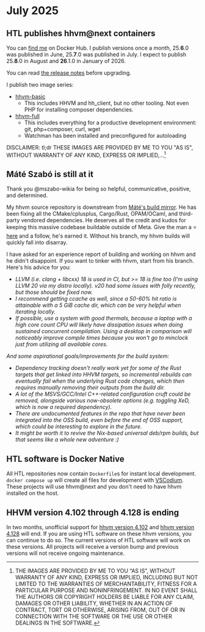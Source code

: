# July 2025

## HTL publishes hhvm@next containers

You can [find me](https://hub.docker.com/u/hersheltheodorelayton) on Docker Hub.
I publish versions once a month, 25.**6**.0 was published in June, 25.**7**.0 was published in July.
I expect to publish 25.**8**.0 in August and **26**.1.0 in January of 2026.

You can read [the release notes](https://hershel-theodore-layton.github.io/hhvm-docs/releases/) before upgrading.

I publish two image series:
 - [hhvm-basic](https://hub.docker.com/r/hersheltheodorelayton/hhvm-basic)
   - This includes HHVM and hh_client, but no other tooling. Not even PHP for installing composer dependencies.
 - [hhvm-full](https://hub.docker.com/r/hersheltheodorelayton/hhvm-full)
   - This includes everything for a productive development environment: git, php+composer, curl, wget
   - Watchman has been installed and preconfigured for autoloading

DISCLAIMER: tl;dr THESE IMAGES ARE PROVIDED BY ME TO YOU "AS IS", WITHOUT WARRANTY OF ANY KIND, EXPRESS OR IMPLIED,...[^1]

## Máté Szabó is still at it

Thank you @mszabo-wikia for being so helpful, communicative, positive, and determined.

My hhvm source repository is downstream from [Máté's build mirror](https://github.com/mszabo-wikia/hhvm/tree/fix-oss-build-mirror).
He has been fixing all the CMake/cplusplus, Cargo/Rust, OPAM/OCaml, and third-party vendored dependencies.
He deserves all the credit and kudos for keeping this massive codebase buildable outside of Meta.
Give the man a ⭐ [here](https://github.com/mszabo-wikia/hhvm/tree/fix-oss-build-mirror) and a follow,
he's earned it. Without his branch, my hhvm builds will quickly fall into disarray.

I have asked for an experience report of building and working on hhvm and he didn't disappoint.
If you want to tinker with hhvm, start from his branch. Here's his advice for you:

 - _LLVM (i.e. clang + libcxx) 18 is used in CI, but >= 18 is fine too (I'm using LLVM 20 via my distro locally). v20 had some issues with folly recently, but those should be fixed now._
 - _I recommend getting ccache as well, since a 50-60% hit ratio is attainable with a 5 GiB cache dir, which can be very helpful when iterating locally._
 - _If possible, use a system with good thermals, because a laptop with a high core count CPU will likely have dissipation issues when doing sustained concurrent compilation. Using a desktop in comparison will noticeably improve compile times because you won't go to minclock just from utilizing all available cores._

_And some aspirational goals/improvements for the build system:_
 - _Dependency tracking doesn't really work yet for some of the Rust targets that get linked into HHVM targets, so incremental rebuilds can eventually fail when the underlying Rust code changes, which then requires manually removing their outputs from the build dir._
 - _A lot of the MSVS/GCC/Intel C++-related configuration cruft could be removed, alongside various now-obsolete options (e.g. toggling XeD, which is now a required dependency)._
 - _There are undocumented features in the repo that have never been integrated into the OSS build, even before the end of OSS support, which could be interesting to explore in the future._
 - _It might be worth it to revive the Nix-based universal deb/rpm builds, but that seems like a whole new adventure :)_

## HTL software is Docker Native

All HTL repositories now contain `Dockerfile`s for instant local development.
`docker compose up` will create all files for development with [VSCodium](https://vscodium.com/).
These projects will use hhvm@next and you don't need to have hhvm installed on the host.

## HHVM version 4.102 through 4.128 is ending

In two months, unofficial support for [hhvm version 4.102](https://hhvm.com/blog/2021/03/23/hhvm-4.102.html) and [hhvm version 4.128](https://hhvm.com/blog/2021/09/21/hhvm-4.128.html) will end.
If you are using HTL software on these hhvm versions, you can continue to do so.
The current versions of HTL software will work on these versions. All projects will
receive a version bump and previous versions will not receive ongoing maintenance.

[^1]: THE IMAGES ARE PROVIDED BY ME TO YOU “AS IS”, WITHOUT WARRANTY OF ANY KIND, EXPRESS OR IMPLIED, INCLUDING BUT NOT LIMITED TO THE WARRANTIES OF MERCHANTABILITY, FITNESS FOR A PARTICULAR PURPOSE AND NONINFRINGEMENT. IN NO EVENT SHALL THE AUTHORS OR COPYRIGHT HOLDERS BE LIABLE FOR ANY CLAIM, DAMAGES OR OTHER LIABILITY, WHETHER IN AN ACTION OF CONTRACT, TORT OR OTHERWISE, ARISING FROM, OUT OF OR IN CONNECTION WITH THE SOFTWARE OR THE USE OR OTHER DEALINGS IN THE SOFTWARE.
